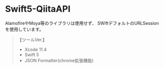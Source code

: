 # Swift5-QiitaAPI

AlamofireやMoya等のライブラリは使用せず、
SWiftデフォルトのURLSessionを使用しています。

> 【ツールVer.】
>- Xcode 11.4
>- Swift 5
>- JSON Formatter(chrome拡張機能)
